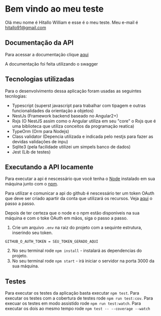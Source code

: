 # Bem vindo ao meu teste

Olá meu nome é Hitallo William e esse é o meu teste.
Meu e-mail é hitallo91@gmail.com

## Documentação da API

Para acessar a documentação clique [aqui](https://app.swaggerhub.com/apis/hitallow/bitwise-backend_test/1.0)

A documentação foi feita utilizando o swagger

## Tecnologias utilizadas

Para o desenvolvimento dessa aplicação foram usadas as seguintes tecnlogias:
- Typescript (superst javascript para trabalhar com tipagem e outras funcionalidades da orientação a objetos)
- NestJs (Framework backend baseado no Angular2+)
- Rxjs (O NestJS assim como o Angular utiliza em seu "core" o Rxjs que é uma biblioteca que utiliza conceitos da programação reatica)
- TypeOrm (Orm para Nodejs)
- Class validator (Depencia utilizada e indicada pelo nestjs para fazer as devidas validações de inpu)
- Sqlite3 (pela facilidade utilizei um simpels banco de dados)
- Jest (Lib de testes)

## Executando a API locamente

Para executar a api é nescessário que você tenha o [Node](https://https://nodejs.org/pt-br/) instalado em sua máquina junto com o [npm](https://www.npmjs.com/).

Para utilizar e comunicar a api do github é nescessário ter um token OAuth que deve ser criado apartir da conta que utilizará os recursos. Veja [aqui](https://docs.github.com/en/free-pro-team@latest/github/authenticating-to-github/creating-a-personal-access-token) o passo a passo.

Depois de ter certeza que o node e o npm estão disponiveis na sua máquina e com o toke OAuth em mãos, siga o passo a passo.
1. Crie um arquivo `.env` na raiz do projeto com a sequinte estrutura, inserindo seu token.
  ```
  GITHUB_O_AUTH_TOKEN = SEU_TOKEN_GERADO_AQUI
  ```
2. No seu terminal rode `npm install` - instalará as dependencias do projeto.
3. No seu terminal rode `npm start` - irá iniciar o servidor na porta 3000 da sua máquina.

## Testes

Para executar os testes da aplicação basta executar `npm test`.
Para executar os testes com a cobertura de testes rode `npm run test:cov`.
Para execuar os testes em modo assistido rode `npm run test:watch`.
Para executar os dois ao mesmo tempo rode `npm test -- --coverage --watch`
